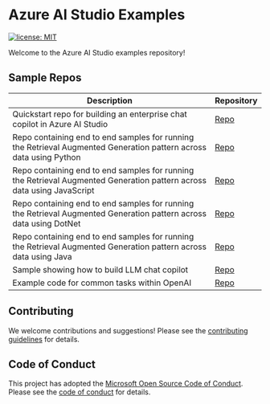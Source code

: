 
# Azure AI Studio Examples

[![license: MIT](https://img.shields.io/badge/License-MIT-purple.svg)](LICENSE)

Welcome to the Azure AI Studio examples repository!

## Sample Repos
|Description|Repository|
|-|-|
|Quickstart repo for building an enterprise chat copilot in Azure AI Studio|[Repo](https://github.com/Azure/aistudio-copilot-sample/tree/oct-refresh)|
|Repo containing end to end samples for running the Retrieval Augmented Generation pattern across data using Python|[Repo](https://github.com/Azure-Samples/azure-search-openai-demo)|
|Repo containing end to end samples for running the Retrieval Augmented Generation pattern across data using JavaScript|[Repo](https://github.com/Azure-Samples/azure-search-openai-javascript)|
|Repo containing end to end samples for running the Retrieval Augmented Generation pattern across data using DotNet|[Repo](https://github.com/Azure-Samples/azure-search-openai-demo-csharp)|
|Repo containing end to end samples for running the Retrieval Augmented Generation pattern across data using Java|[Repo](https://github.com/Azure-Samples/azure-search-openai-demo-java)|
|Sample showing how to build LLM chat copilot|[Repo](https://github.com/microsoft/chat-copilot)|
|Example code for common tasks within OpenAI|[Repo](https://github.com/openai/openai-cookbook/tree/main/examples)|

## Contributing

We welcome contributions and suggestions! Please see the [contributing guidelines](CONTRIBUTING.md) for details.

## Code of Conduct

This project has adopted the [Microsoft Open Source Code of Conduct](https://opensource.microsoft.com/codeofconduct/). Please see the [code of conduct](CODE_OF_CONDUCT.md) for details.
